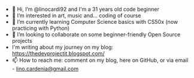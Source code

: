 - 👋 Hi, I’m @linocardi92 and I'm a 31 years old code beginner
- 👀 I’m interested in art, music and... coding of course
- 🌱 I’m currently learning Computer Science basics with CS50x (now practicing with Python)
- 💞️ I’m looking to collaborate on some beginner-friendly Open Source projects
- I'm writing about my journey on my blog: https://thedevprojectit.blogspot.com/
- 📫 How to reach me: comment on my blog, here on GitHub, or via email - lino.cardenia@gmail.com

<!---
linocardi92/linocardi92 is a ✨ special ✨ repository because its `README.md` (this file) appears on your GitHub profile.
You can click the Preview link to take a look at your changes.
--->

